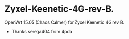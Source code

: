 # Zyxel-Keenetic-4G-rev-B.
OpenWrt 15.05 (Chaos Calmer) for Zyxel Keenetic 4G rev B.
- Thanks serega404 from 4pda
